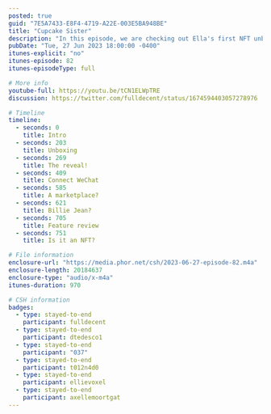 ```yaml
---
posted: true
guid: "7E5A7433-E8F4-4719-A22E-003E5BA948BE"
title: "Cupcake Sister"
description: "In this episode, we are checking out Ella's first NFT unboxing. She purchased it on the street in China from a vending machine. Is it legal in China? Let's find out! Which one do you think you''ll get?"
pubDate: "Tue, 27 Jun 2023 18:00:00 -0400"
itunes-explicit: "no"
itunes-episode: 82
itunes-episodeType: full

# More info
youtube-full: https://youtu.be/tCN1ELWpTRE
discussion: https://twitter.com/fulldecent/status/1674594403057278976

# Timeline
timeline:
  - seconds: 0
    title: Intro
  - seconds: 203
    title: Unboxing
  - seconds: 269
    title: The reveal!
  - seconds: 409
    title: Connect WeChat
  - seconds: 585
    title: A marketplace?
  - seconds: 621
    title: Billie Jean?
  - seconds: 705
    title: Feature review
  - seconds: 751
    title: Is it an NFT?

# File information
enclosure-url: "https://media.phor.net/csh/2023-06-27-episode-82.m4a"
enclosure-length: 20184637
enclosure-type: "audio/x-m4a"
itunes-duration: 970

# CSH information
badges:
  - type: stayed-to-end
    participant: fulldecent
  - type: stayed-to-end
    participant: dtedesco1
  - type: stayed-to-end
    participant: "037"
  - type: stayed-to-end
    participant: t012n4d0
  - type: stayed-to-end
    participant: ellievoxel
  - type: stayed-to-end
    participant: axellemoortgat
---
```

